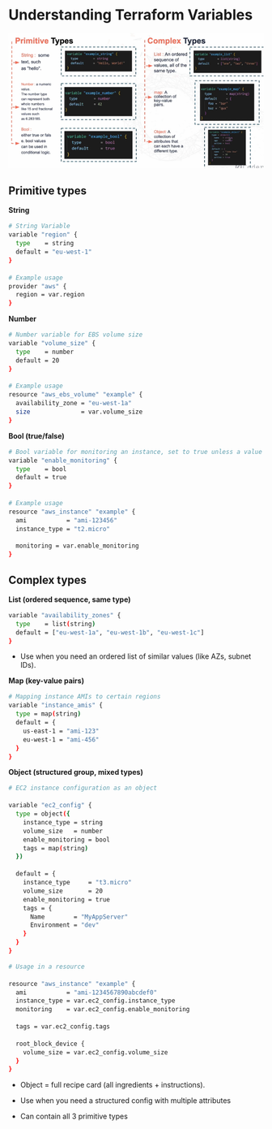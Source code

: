 # **Understanding Terraform Variables**

![alt text](../Screenshots/image-9.png)

**Primitive types** 
---
**String**

```bash
# String Variable
variable "region" {
  type    = string
  default = "eu-west-1"
}

# Example usage
provider "aws" {
  region = var.region
}
```
**Number**

```bash
# Number variable for EBS volume size
variable "volume_size" {
  type    = number
  default = 20
}

# Example usage
resource "aws_ebs_volume" "example" {
  availability_zone = "eu-west-1a"
  size              = var.volume_size
}
```

**Bool (true/false)**

```bash
# Bool variable for monitoring an instance, set to true unless a value is provided elsewhere
variable "enable_monitoring" {
  type    = bool
  default = true
}

# Example usage
resource "aws_instance" "example" {
  ami           = "ami-123456"
  instance_type = "t2.micro"

  monitoring = var.enable_monitoring
}
```
**Complex types**
---
**List (ordered sequence, same type)**

```bash
variable "availability_zones" {
  type    = list(string)
  default = ["eu-west-1a", "eu-west-1b", "eu-west-1c"]
}
```
- Use when you need an ordered list of similar values (like AZs, subnet IDs).

**Map (key-value pairs)**
```bash
# Mapping instance AMIs to certain regions
variable "instance_amis" {
  type = map(string)
  default = {
    us-east-1 = "ami-123"
    eu-west-1 = "ami-456"
  }
}
```
**Object (structured group, mixed types)**

```bash
# EC2 instance configuration as an object

variable "ec2_config" {
  type = object({
    instance_type = string
    volume_size   = number
    enable_monitoring = bool
    tags = map(string)
  })

  default = {
    instance_type     = "t3.micro"
    volume_size       = 20
    enable_monitoring = true
    tags = {
      Name        = "MyAppServer"
      Environment = "dev"
    }
  }
}
```
```bash
# Usage in a resource

resource "aws_instance" "example" {
  ami           = "ami-1234567890abcdef0"
  instance_type = var.ec2_config.instance_type
  monitoring    = var.ec2_config.enable_monitoring

  tags = var.ec2_config.tags

  root_block_device {
    volume_size = var.ec2_config.volume_size
  }
}
```
- Object = full recipe card (all ingredients + instructions).

- Use when you need a structured config with multiple attributes

- Can contain all 3 primitive types